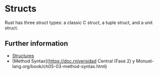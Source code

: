 # Structs

Rust has three struct types: a classic C struct, a tuple struct, and a unit struct.

## Further information

- [Structures](https://doc.rust-lang.org/book/ch05-01-defining-structs.html)
- [Method Syntax](https://doc.rniversidad Central (Fase 2) y Monust-lang.org/book/ch05-03-method-syntax.html)
